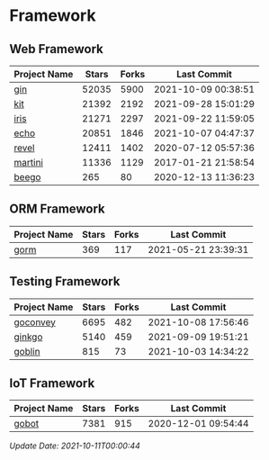 # Framework

## Web Framework
| Project Name | Stars | Forks | Last Commit |
| ------------ | ----- | ----- | ----------- |
| [gin](https://github.com/gin-gonic/gin) | 52035 | 5900 | 2021-10-09 00:38:51 |
| [kit](https://github.com/go-kit/kit) | 21392 | 2192 | 2021-09-28 15:01:29 |
| [iris](https://github.com/kataras/iris) | 21271 | 2297 | 2021-09-22 11:59:05 |
| [echo](https://github.com/labstack/echo) | 20851 | 1846 | 2021-10-07 04:47:37 |
| [revel](https://github.com/revel/revel) | 12411 | 1402 | 2020-07-12 05:57:36 |
| [martini](https://github.com/go-martini/martini) | 11336 | 1129 | 2017-01-21 21:58:54 |
| [beego](https://github.com/astaxie/beego) | 265 | 80 | 2020-12-13 11:36:23 |

## ORM Framework
| Project Name | Stars | Forks | Last Commit |
| ------------ | ----- | ----- | ----------- |
| [gorm](https://github.com/jinzhu/gorm) | 369 | 117 | 2021-05-21 23:39:31 |

## Testing Framework
| Project Name | Stars | Forks | Last Commit |
| ------------ | ----- | ----- | ----------- |
| [goconvey](https://github.com/smartystreets/goconvey) | 6695 | 482 | 2021-10-08 17:56:46 |
| [ginkgo](https://github.com/onsi/ginkgo) | 5140 | 459 | 2021-09-09 19:51:21 |
| [goblin](https://github.com/franela/goblin) | 815 | 73 | 2021-10-03 14:34:22 |

## IoT Framework
| Project Name | Stars | Forks | Last Commit |
| ------------ | ----- | ----- | ----------- |
| [gobot](https://github.com/hybridgroup/gobot) | 7381 | 915 | 2020-12-01 09:54:44 |

*Update Date: 2021-10-11T00:00:44*